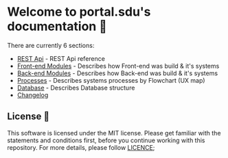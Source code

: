 # Welcome to portal.sdu's documentation 📓

There are currently 6 sections:

- [REST Api](./01_Rest_Api/index.md) - REST Api reference
- [Front-end Modules](./02_Front-end_Modules/index.md) - Describes how Front-end was build & it's systems
- [Back-end Modules](./03_Back-end_Modules/index.md) - Describes how Back-end was build & it's systems
- [Processes](./04_Processes/index.md) - Describes systems processes by Flowchart (UX map)
- [Database](./05_Database/index.md) - Describes Database structure
- [Changelog](./06_Changelog/index.md)

## License 📢

This software is licensed under the MIT license. Please get familiar with the statements and conditions first, before you continue working with this repository. For more details, please follow [LICENCE](./LICENSE);
